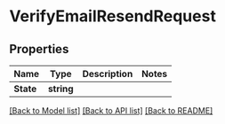 # VerifyEmailResendRequest

## Properties

Name | Type | Description | Notes
------------ | ------------- | ------------- | -------------
**State** | **string** |  |

[[Back to Model list]](../README.md#documentation-for-models) [[Back to API list]](../README.md#documentation-for-api-endpoints) [[Back to README]](../README.md)


